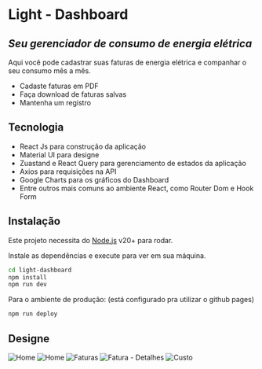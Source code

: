 # Light - Dashboard

## _Seu gerenciador de consumo de energia elétrica_

Aqui você pode cadastrar suas faturas de energia elétrica e companhar o seu consumo mês a mês.

- Cadaste faturas em PDF
- Faça download de faturas salvas
- Mantenha um registro

## Tecnologia

- React Js para construção da aplicação
- Material UI para designe
- Zuastand e React Query para gerenciamento de estados da aplicação
- Axios para requisições na API
- Google Charts para os gráficos do Dashboard
- Entre outros mais comuns ao ambiente React, como Router Dom e Hook Form

## Instalação

Este projeto necessita do [Node.js](https://nodejs.org/) v20+ para rodar.

Instale as dependências e execute para ver em sua máquina.

```sh
cd light-dashboard
npm install
npm run dev
```

Para o ambiente de produção: (está configurado pra utilizar o github pages)

```sh
npm run deploy
```

## Designe

![Home](./pulic/home_open.png)
![Home](./pulic/home_close.png)
![Faturas](./pulic/faturas.png)
![Fatura - Detalhes](./pulic/detalhes.png)
![Custo](./pulic/custo.png)
